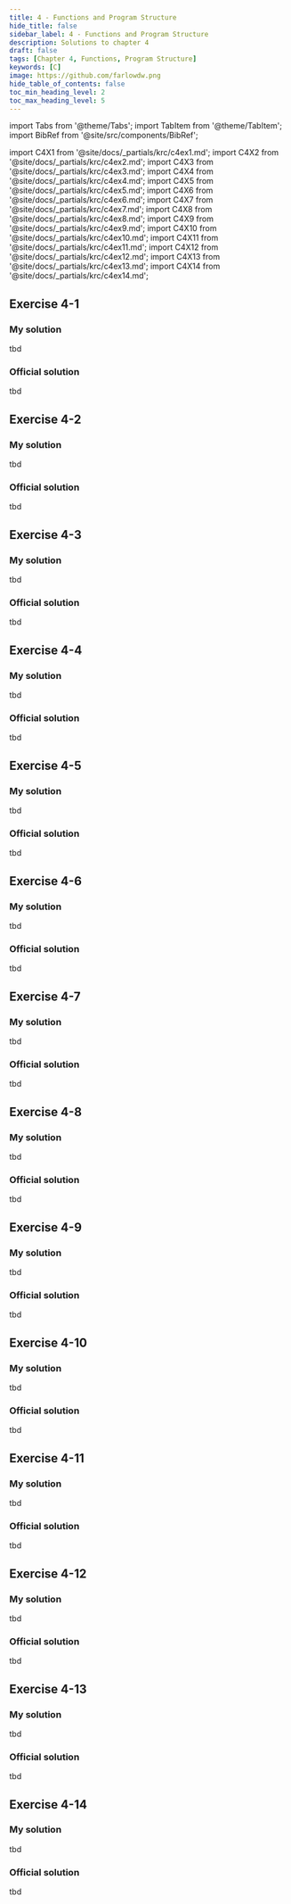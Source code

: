```yaml
---
title: 4 - Functions and Program Structure
hide_title: false
sidebar_label: 4 - Functions and Program Structure
description: Solutions to chapter 4
draft: false
tags: [Chapter 4, Functions, Program Structure]
keywords: [C]
image: https://github.com/farlowdw.png
hide_table_of_contents: false
toc_min_heading_level: 2
toc_max_heading_level: 5
---
```


import Tabs from '@theme/Tabs';
import TabItem from '@theme/TabItem';
import BibRef from '@site/src/components/BibRef';

import C4X1 from '@site/docs/_partials/krc/c4ex1.md';
import C4X2 from '@site/docs/_partials/krc/c4ex2.md';
import C4X3 from '@site/docs/_partials/krc/c4ex3.md';
import C4X4 from '@site/docs/_partials/krc/c4ex4.md';
import C4X5 from '@site/docs/_partials/krc/c4ex5.md';
import C4X6 from '@site/docs/_partials/krc/c4ex6.md';
import C4X7 from '@site/docs/_partials/krc/c4ex7.md';
import C4X8 from '@site/docs/_partials/krc/c4ex8.md';
import C4X9 from '@site/docs/_partials/krc/c4ex9.md';
import C4X10 from '@site/docs/_partials/krc/c4ex10.md';
import C4X11 from '@site/docs/_partials/krc/c4ex11.md';
import C4X12 from '@site/docs/_partials/krc/c4ex12.md';
import C4X13 from '@site/docs/_partials/krc/c4ex13.md';
import C4X14 from '@site/docs/_partials/krc/c4ex14.md';

## Exercise 4-1

> <C4X1 />

### My solution

tbd

### Official solution

tbd

## Exercise 4-2

> <C4X2 />

### My solution

tbd

### Official solution

tbd

## Exercise 4-3

> <C4X3 />

### My solution

tbd

### Official solution

tbd

## Exercise 4-4

> <C4X4 />

### My solution

tbd

### Official solution

tbd

## Exercise 4-5

> <C4X5 />

### My solution

tbd

### Official solution

tbd

## Exercise 4-6

> <C4X6 />

### My solution

tbd

### Official solution

tbd

## Exercise 4-7

> <C4X7 />

### My solution

tbd

### Official solution

tbd

## Exercise 4-8

> <C4X8 />

### My solution

tbd

### Official solution

tbd

## Exercise 4-9

> <C4X9 />

### My solution

tbd

### Official solution

tbd

## Exercise 4-10

> <C4X10 />

### My solution

tbd

### Official solution

tbd

## Exercise 4-11

> <C4X11 />

### My solution

tbd

### Official solution

tbd

## Exercise 4-12

> <C4X12 />

### My solution

tbd

### Official solution

tbd

## Exercise 4-13

> <C4X13 />

### My solution

tbd

### Official solution

tbd

## Exercise 4-14

> <C4X14 />

### My solution

tbd

### Official solution

tbd
